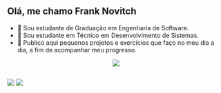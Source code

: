 ## Olá, me chamo Frank Novitch

- 🌱 Sou estudante de Graduação em Engenharia de Software.
- 🌱 Sou estudante em Técnico em Desenvolvimento de Sistemas.
- 🔭 Publico aqui pequenos projetos e exercícios que faço no meu dia a dia, a fim de acompanhar meu progresso.

<p align="center">
  <a href="https://skillicons.dev">
    <img src="https://skillicons.dev/icons?i=git,kubernetes,docker,c,vim" />
  </a>
</p>

##

<div> 
  <a href="https://www.instagram.com/franknovitch2/" target="_blank"><img src="https://img.shields.io/badge/-Instagram-%23E4405F?style=for-the-badge&logo=instagram&logoColor=white" target="_blank"></a> 
  <a href="https://www.linkedin.com/in/franknovitch/" target="_blank"><img src="https://img.shields.io/badge/-LinkedIn-%230077B5?style=for-the-badge&logo=linkedin&logoColor=white" target="_blank"></a>      
</div>


  
